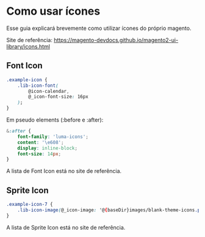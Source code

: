 # Como usar ícones

Esse guia explicará brevemente como utilizar ícones do próprio magento. 

Site de referência: https://magento-devdocs.github.io/magento2-ui-library/icons.html

## Font Icon

```css
.example-icon {
    .lib-icon-font(
        @icon-calendar,
        @_icon-font-size: 16px
    );
}
```

Em pseudo elements (:before e :after):
```css
&:after {
    font-family: 'luma-icons';
    content: '\e608';
    display: inline-block;
    font-size: 14px;
}
```

A lista de Font Icon está no site de referência.

## Sprite Icon

```css
.example-icon-7 {
    .lib-icon-image(@_icon-image: '@{baseDir}images/blank-theme-icons.png');
}
```

A lista de Sprite Icon está no site de referência.